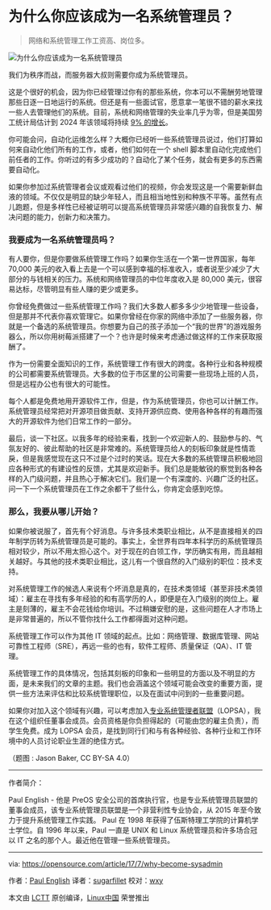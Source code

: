 为什么你应该成为一名系统管理员？
============================================================

> 网络和系统管理工作工资高、岗位多。

![为什么你应该成为一名系统管理员](https://opensource.com/sites/default/files/styles/image-full-size/public/images/life/sysadmin_uncleserver.jpeg?itok=Tc9LAT7N "Why you should be a sysadmin")

我们为秩序而战，而服务器大叔则需要你成为系统管理员。

这是个很好的机会，因为你已经管理过你有的那些系统，你本可以不需酬劳地管理那些日逐一日地运行的系统。但还是有一些面试官，愿意拿一笔很不错的薪水来找一些人去管理他们的系统。目前，系统和网络管理的失业率几乎为零，但是美国劳工统计局估计到 2024 年该领域将持续 [9% 的增长][3]。

你可能会问，自动化运维怎么样？大概你已经听一些系统管理员说过，他们打算如何来自动化他们所有的工作，或者，他们如何在一个 shell 脚本里自动化完成他们前任者的工作。你听过的有多少成功的？自动化了某个任务，就会有更多的东西需要自动化。

如果你参加过系统管理者会议或观看过他们的视频，你会发现这是一个需要新鲜血液的领域。不仅仅是明显的缺少年轻人，而且相当地性别和种族不平等。虽然有点儿跑题，但是多样性已经被证明可以提高系统管理员非常感兴趣的自我恢复力、解决问题的能力，创新力和决策力。

### 我要成为一名系统管理员吗？

有人要你，但是你要做系统管理工作吗？如果你生活在一个第一世界国家，每年 70,000 美元的收入看上去是一个可以感到幸福的标准收入，或者说至少减少了大部分的与钱相关的压力。系统和网络管理员的中位年度收入是 80,000 美元，很容易达标，尽管明显有些人赚的更少或更多。

你曾经免费做过一些系统管理工作吗？我们大多数人都多多少少地管理一些设备，但是那并不代表你喜欢管理它。如果你曾经在你家的网络中添加了一些服务器，你就是一个备选的系统管理员。你想要为自己的孩子添加一个“我的世界”的游戏服务器么，所以你用树莓派搭建了一个？也许是时候来考虑通过做这样的工作来获取报酬了。

作为一份需要全面知识的工作，系统管理工作有很大的跨度。各种行业和各种规模的公司都需要系统管理员。大多数的位于市区里的公司需要一些现场上班的人员，但是远程办公也有很大的可能性。

每个人都是免费地用开源软件工作，但是，作为系统管理员，你也可以计酬工作。系统管理员经常把对开源项目做贡献、支持开源供应商、使用各种各样的有趣而强大的开源软件为他们日常工作的一部分。

最后，谈一下社区。以我多年的经验来看，找到一个欢迎新人的、鼓励参与的、气氛友好的、彼此帮助的社区是非常难的。系统管理员给人的刻板印象就是性情乖戾，但是我感觉现在这只不过是个过时的笑话。现在大多数的系统管理员积极地回应各种形式的有建设性的反馈，尤其是欢迎新手。我们总是能敏锐的察觉到各种各样的入门级问题，并且热心于解决它们。我们是一个有深度的、兴趣广泛的社区。问一下一个系统管理员在工作之余都干了些什么，你肯定会感到吃惊。

### 那么，我要从哪儿开始？

如果你被说服了，首先有个好消息。与许多技术类职业相比，从不是直接相关的四年制学历转为系统管理员是可能的。事实上，全世界有四年本科学历的系统管理员相对较少，所以不用太担心这个。对于现在的白领工作，学历确实有用，而且越相关越好。与其他的技术类职业相比，这儿有一个很自然的入门级别的职位：技术支持。

对系统管理工作的候选人来说有个坏消息是真的，在技术类领域（甚至非技术类领域）：雇主在寻找有多年经验的和有高学历的人，即便是在入门级别的岗位上。雇主是刻薄的，雇主不会花钱给你培训。不过稍嫌安慰的是，这些问题在人才市场上是非常普遍的，所以不管你找什么工作都得面对这种问题。

系统管理工作可以作为其他 IT 领域的起点。比如：网络管理、数据库管理、网站可靠性工程师（SRE），再远一些的也有，软件工程师、质量保证（QA）、IT 管理。

系统管理工作的具体情况，包括其刻板的印象和一些明显的方面以及不明显的方面，是未来我们的文章的主题。我们也会涵盖这个领域可能会改变的重要方面，提供一些方法来评估和比较系统管理职位，以及在面试中问到的一些重要问题。

如果你对加入这个领域有兴趣，可以考虑加入[专业系统管理者联盟][4]（LOPSA），我在这个组织任董事会成员。会员资格是你负担得起的（可能由您的雇主负责），而学生免费。成为 LOPSA 会员，是找到同行们和与有各种经验、各种行业和工作环境中的人员讨论职业生涯的绝佳方式。

（题图 : Jason Baker, CC BY-SA 4.0）


--------------------------------------------------------------------------------

作者简介：


Paul English - 他是 PreOS 安全公司的首席执行官，也是专业系统管理员联盟的董事会成员，该专业系统管理员联盟是一个非营利性专业协会，从 2015 年至今致力于提升系统管理工作实践。 Paul 在 1998 年获得了伍斯特理工学院的计算机学士学位。自 1996 年以来，Paul 一直是 UNIX 和 Linux 系统管理员和许多场合冠以 IT 之名的那个人。最近他在管理一些系统管理员。

-------------------


via: https://opensource.com/article/17/7/why-become-sysadmin

作者：[Paul English][a]
译者：[sugarfillet](https://github.com/sugarfillet)
校对：[wxy](https://github.com/wxy)

本文由 [LCTT](https://github.com/LCTT/TranslateProject) 原创编译，[Linux中国](https://linux.cn/) 荣誉推出

[a]:https://opensource.com/users/penglish
[1]:https://opensource.com/article/17/7/why-become-sysadmin?rate=_WhJK6oklTBkiCcSP0hmPIxAiSrmlSbsDqrz3RTBx-4
[2]:https://opensource.com/user/157701/feed
[3]:https://www.bls.gov/ooh/Computer-and-Information-Technology/Network-and-computer-systems-administrators.htm#tab-1
[4]:https://lopsa.org/
[5]:https://opensource.com/users/penglish
[6]:https://opensource.com/users/penglish
[7]:https://opensource.com/article/17/7/why-become-sysadmin#comments
